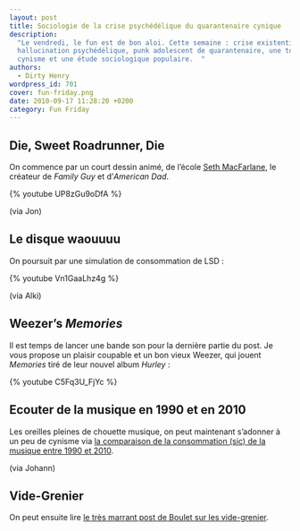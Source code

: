 ```yaml
---
layout: post
title: Sociologie de la crise psychédélique du quarantenaire cynique
description:
  "Le vendredi, le fun est de bon aloi. Cette semaine : crise existentielle,
  hallucination psychédélique, punk adolescent de quarantenaire, une touche de
  cynisme et une étude sociologique populaire.  "
authors:
  - Dirty Henry
wordpress_id: 701
cover: fun-friday.png
date: 2010-09-17 11:28:20 +0200
category: Fun Friday
---
```


## Die, Sweet Roadrunner, Die

On commence par un court dessin animé, de l’école [Seth MacFarlane][1], le
créateur de _Family Guy_ et d’_American Dad_.

{% youtube UP8zGu9oDfA %}

(via Jon)

## Le disque waouuuu

On poursuit par une simulation de consommation de LSD :

{% youtube Vn1GaaLhz4g %}

(via Alki)

## Weezer’s _Memories_

Il est temps de lancer une bande son pour la dernière partie du post. Je vous
propose un plaisir coupable et un bon vieux Weezer, qui jouent _Memories_ tiré
de leur nouvel album _Hurley_ :

{% youtube C5Fq3U_FjYc %}

## Ecouter de la musique en 1990 et en 2010

Les oreilles pleines de chouette musique, on peut maintenant s’adonner à un peu
de cynisme via [la comparaison de la consommation (sic) de la musique entre 1990
et 2010][2].

(via Johann)

## Vide-Grenier

On peut ensuite lire [le très marrant post de Boulet sur les vide-grenier][3].

[1]: https://www.themoviedb.org/person/52139-seth-macfarlane
[2]:
  https://web.archive.org/web/20100917080231/http://www.pcinpact.com/actu/news/59349-comparatif-consommation-musique-1990-2010.htm
[3]: https://bouletcorp.com/notes/2010/09/10
